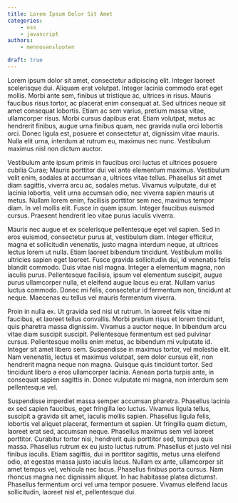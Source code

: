 ```yaml
---
title: Lorem Ipsum Dolor Sit Amet
categories:
    - oss
    - javascript
authors:
    - mennovanslooten

draft: true
---
```


Lorem ipsum dolor sit amet, consectetur adipiscing elit. Integer laoreet scelerisque dui. Aliquam erat volutpat. Integer lacinia commodo erat eget mollis. Morbi ante sem, finibus ut tristique ac, ultrices in risus. Mauris faucibus risus tortor, ac placerat enim consequat at. Sed ultrices neque sit amet consequat lobortis. Etiam ac sem varius, pretium massa vitae, ullamcorper risus. Morbi cursus dapibus erat. Etiam volutpat, metus ac hendrerit finibus, augue urna finibus quam, nec gravida nulla orci lobortis orci. Donec ligula est, posuere et consectetur at, dignissim vitae mauris. Nulla elit urna, interdum at rutrum eu, maximus nec nunc. Vestibulum maximus nisl non dictum auctor.

Vestibulum ante ipsum primis in faucibus orci luctus et ultrices posuere cubilia Curae; Mauris porttitor dui vel ante elementum maximus. Vestibulum velit enim, sodales at accumsan a, ultrices vitae tellus. Phasellus sit amet diam sagittis, viverra arcu ac, sodales metus. Vivamus vulputate, dui et lacinia lobortis, velit urna accumsan odio, nec viverra sapien mauris ut metus. Nullam lorem enim, facilisis porttitor sem nec, maximus tempor diam. In vel mollis elit. Fusce in quam ipsum. Integer faucibus euismod cursus. Praesent hendrerit leo vitae purus iaculis viverra.

Mauris nec augue et ex scelerisque pellentesque eget vel sapien. Sed in eros euismod, consectetur purus at, vestibulum diam. Integer efficitur, magna et sollicitudin venenatis, justo magna interdum neque, at ultrices lectus lorem ut nulla. Etiam laoreet bibendum tincidunt. Vestibulum mollis ultricies sapien eget laoreet. Fusce gravida sollicitudin dui, id venenatis felis blandit commodo. Duis vitae nisl magna. Integer a elementum magna, non iaculis purus. Pellentesque facilisis, ipsum vel elementum suscipit, augue purus ullamcorper nulla, et eleifend augue lacus eu erat. Nullam varius luctus commodo. Donec mi felis, consectetur id fermentum non, tincidunt at neque. Maecenas eu tellus vel mauris fermentum viverra.

Proin in nulla ex. Ut gravida sed nisi ut rutrum. In laoreet felis vitae mi faucibus, et laoreet tellus convallis. Morbi pretium risus et lorem tincidunt, quis pharetra massa dignissim. Vivamus a auctor neque. In bibendum arcu vitae diam suscipit suscipit. Pellentesque fermentum est sed pulvinar cursus. Pellentesque mollis enim metus, ac bibendum mi vulputate id. Integer sit amet libero sem. Suspendisse in maximus tortor, vel molestie elit. Nam venenatis, lectus et maximus volutpat, sem dolor cursus elit, non hendrerit magna neque non magna. Quisque quis tincidunt tortor. Sed tincidunt libero a eros ullamcorper lacinia. Aenean porta turpis ante, in consequat sapien sagittis in. Donec vulputate mi magna, non interdum sem pellentesque vel.

Suspendisse imperdiet massa semper accumsan pharetra. Phasellus lacinia ex sed sapien faucibus, eget fringilla leo luctus. Vivamus ligula tellus, suscipit a gravida sit amet, iaculis mollis sapien. Phasellus ligula felis, lobortis vel aliquet placerat, fermentum et sapien. Ut fringilla quam dictum, laoreet erat sed, accumsan neque. Phasellus maximus sem vel laoreet porttitor. Curabitur tortor nisi, hendrerit quis porttitor sed, tempus quis massa. Phasellus rutrum ex eu justo luctus rutrum. Phasellus et justo vel nisi finibus iaculis. Etiam sagittis, dui in porttitor sagittis, metus urna eleifend odio, at egestas massa justo iaculis lacus. Nullam ex ante, ullamcorper sit amet tempus vel, vehicula nec lacus. Phasellus finibus porta cursus. Nam rhoncus magna nec dignissim aliquet. In hac habitasse platea dictumst. Phasellus fermentum orci vel urna tempor posuere. Vivamus eleifend lacus sollicitudin, laoreet nisl et, pellentesque dui.
